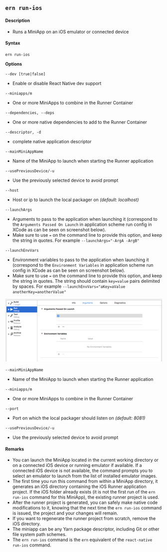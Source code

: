 ## `ern run-ios`

#### Description

* Runs a MiniApp on an iOS emulator or connected device  

#### Syntax

`ern run-ios`

**Options**  

 `--dev [true|false]`
 * Enable or disable React Native dev support
 
 `--miniapps/m`
 * One or more MiniApps to combine in the Runner Container
 
 `--dependencies, --deps`
 * One or more native dependencies to add to the Runner Container
 
 `--descriptor, -d`
 * complete native application descriptor
 
 `--mainMiniAppName`
 * Name of the MiniApp to launch when starting the Runner application
 
 `--usePreviousDevice/-u`
 * Use the previously selected device to avoid prompt

`--host`
* Host or ip to launch the local packager on *(default: localhost)*

 `--launchArgs` 
* Arguments to pass to the application when launching it (correspond to the `Arguments Passed On Launch` in application scheme run config in XCode as can be seen on screenshot below).
* Make sure to use `=` on the command line to provide this option, and keep the string in quotes. For example `--launchArgs="-ArgA -ArgB"`

`--launchEnvVars`
* Environment variables to pass to the application when launching it (correspond to the `Environment Variables` in application scheme run config in XCode as can be seen on screenshot below).
* Make sure to use `=` on the command line to provide this option, and keep the string in quotes. The string should contain `key=value` pairs delimited by spaces. For example `--launchEnvVars="aKey=aValue anotherKey=anotherValue"`

![xcode scheme run](../images/xcode-scheme-run.png)
 
`--mainMiniAppName`
* Name of the MiniApp to launch when starting the Runner application

`--miniapps/m`
* One or more MiniApps to combine in the Runner Container

`--port`
* Port on which the local packager should listen on *(default: 8081)*

`--usePreviousDevice/-u`
* Use the previously selected device to avoid prompt

#### Remarks

* You can launch the MiniApp located in the current working directory or on a connected iOS device or running emulator if available. If a connected iOS device is not available, the command prompts you to select an emulator to launch from the list of installed emulator images.  
* The first time you run this command from within a MiniApp directory, it generates an iOS directory containing the iOS Runner application project. If the iOS folder already exists (it is not the first run of the `ern run-ios` command for this MiniApp), the existing runner project is used.  
* After the runner project is generated, you can safely make native code modifications to it, knowing that the next time the `ern run-ios` command is issued, the project and your changes will remain.  
* If you want to regenerate the runner project from scratch, remove the iOS directory.  
* The miniapp can be any Yarn package descriptor, including Git or other file system path schemes.  
* The `ern run-ios` command is the `ern` equivalent of the `react-native run-ios` command.
